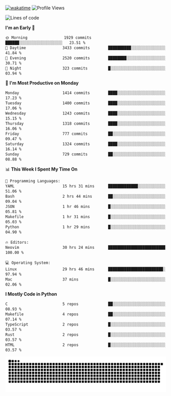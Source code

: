 [![wakatime](https://wakatime.com/badge/user/b920b284-3cde-4cd4-b72e-f7f22d050b16.svg)](https://wakatime.com/@b920b284-3cde-4cd4-b72e-f7f22d050b16)
![Profile Views](http://img.shields.io/badge/Profile%20Views-4586-blue)
<!--START_SECTION:waka-->
![Lines of code](https://img.shields.io/badge/From%20Hello%20World%20I%27ve%20Written-6.3%20million%20lines%20of%20code-blue)

**I'm an Early 🐤** 

```text
🌞 Morning                1929 commits        ██████░░░░░░░░░░░░░░░░░░░   23.51 % 
🌆 Daytime                3433 commits        ██████████░░░░░░░░░░░░░░░   41.84 % 
🌃 Evening                2520 commits        ████████░░░░░░░░░░░░░░░░░   30.71 % 
🌙 Night                  323 commits         █░░░░░░░░░░░░░░░░░░░░░░░░   03.94 % 
```
📅 **I'm Most Productive on Monday** 

```text
Monday                   1414 commits        ████░░░░░░░░░░░░░░░░░░░░░   17.23 % 
Tuesday                  1400 commits        ████░░░░░░░░░░░░░░░░░░░░░   17.06 % 
Wednesday                1243 commits        ████░░░░░░░░░░░░░░░░░░░░░   15.15 % 
Thursday                 1318 commits        ████░░░░░░░░░░░░░░░░░░░░░   16.06 % 
Friday                   777 commits         ██░░░░░░░░░░░░░░░░░░░░░░░   09.47 % 
Saturday                 1324 commits        ████░░░░░░░░░░░░░░░░░░░░░   16.14 % 
Sunday                   729 commits         ██░░░░░░░░░░░░░░░░░░░░░░░   08.88 % 
```


📊 **This Week I Spent My Time On** 

```text
💬 Programming Languages: 
YAML                     15 hrs 31 mins      █████████████░░░░░░░░░░░░   51.06 % 
Bash                     2 hrs 44 mins       ██░░░░░░░░░░░░░░░░░░░░░░░   09.04 % 
JSON                     1 hr 46 mins        █░░░░░░░░░░░░░░░░░░░░░░░░   05.81 % 
Makefile                 1 hr 31 mins        █░░░░░░░░░░░░░░░░░░░░░░░░   05.03 % 
Python                   1 hr 29 mins        █░░░░░░░░░░░░░░░░░░░░░░░░   04.90 % 

🔥 Editors: 
Neovim                   30 hrs 24 mins      █████████████████████████   100.00 % 

💻 Operating System: 
Linux                    29 hrs 46 mins      ████████████████████████░   97.94 % 
Mac                      37 mins             █░░░░░░░░░░░░░░░░░░░░░░░░   02.06 % 
```

**I Mostly Code in Python** 

```text
C                        5 repos             ██░░░░░░░░░░░░░░░░░░░░░░░   08.93 % 
Makefile                 4 repos             ██░░░░░░░░░░░░░░░░░░░░░░░   07.14 % 
TypeScript               2 repos             █░░░░░░░░░░░░░░░░░░░░░░░░   03.57 % 
Rust                     2 repos             █░░░░░░░░░░░░░░░░░░░░░░░░   03.57 % 
HTML                     2 repos             █░░░░░░░░░░░░░░░░░░░░░░░░   03.57 % 
```




<!--END_SECTION:waka-->
![Snake animation](https://raw.githubusercontent.com/timmypidashev/timmypidashev/main/commits.svg)
